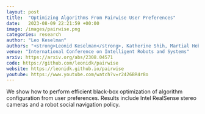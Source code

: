 ```yaml
---
layout: post
title:  "Optimizing Algorithms From Pairwise User Preferences"
date:   2023-08-09 22:21:59 +00:00
image: /images/pairwise.png
categories: research
author: "Leo Keselman"
authors: "<strong>Leonid Keselman</strong>, Katherine Shih, Martial Hebert, Aaron Steinfeld"
venue: "International Conference on Intelligent Robots and Systems"
arxiv: https://arxiv.org/abs/2308.04571
code: https://github.com/leonidk/pairwise
website: https://leonidk.github.io/pairwise
youtube: https://www.youtube.com/watch?v=r2426BR4r8o
---
```

We show how to perform efficient black-box optimization of algorithm configuration from user preferences. Results include Intel RealSense stereo cameras and a robot social navigation policy.